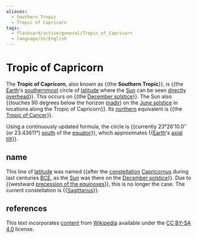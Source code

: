 ```yaml
---
aliases:
  - Southern Tropic
  - Tropic of Capricorn
tags:
  - flashcard/active/general/Tropic_of_Capricorn
  - language/in/English
---
```


# Tropic of Capricorn

The __Tropic of Capricorn__, also known as {{the __Southern Tropic__}}, is {{the [Earth](Earth.md)'s [southernmost](south.md) circle of [latitude](latitude.md) where the [Sun](Sun.md) can be seen [directly overhead](subsolar%20point.md)}}. This occurs on {{the [December solstice](December%20solstice.md)}}. The Sun also {{touches 90 degrees below the horizon ([nadir](nadir.md)) on the [June solstice](June%20solstice.md) in locations along the Tropic of Capricorn}}. Its [northern](north.md) equivalent is {{the [Tropic of Cancer](Tropic%20of%20Cancer.md)}}. <!--SR:!2024-09-20,60,310!2024-09-23,63,310!2025-02-17,159,310!2024-09-22,61,310!2024-09-19,60,310-->

Using a continuously updated formula, the circle is {{currently 23°26′10.0″ (or 23.43611°) [south](south.md) of the [equator](equator.md)}}, which approximates {{[Earth](Earth.md)'s [axial tilt](axial%20tilt.md)}}. <!--SR:!2024-10-03,56,250!2024-09-14,55,310-->

## name

This line of [latitude](latitude.md) was named {{after the [constellation](constellation.md) [Capricornus](Capricornus.md) during last centuries [BCE](Common%20Era..md), as the [Sun](Sun.md) was there on the [December solstice](December%20solstice.md)}}. Due to {{westward [precession of the equinoxes](axial%20precession.md)}}, this is no longer the case. The current constellation is {{[Sagittarius](Sagittarius%20(constellation).md)}}. <!--SR:!2024-12-08,107,290!2024-11-12,85,270!2024-11-05,80,270-->

## references

This text incorporates [content](https://en.wikipedia.org/wiki/Tropic_of_Capricorn) from [Wikipedia](Wikipedia.md) available under the [CC BY-SA 4.0](https://creativecommons.org/licenses/by-sa/4.0/) license.

